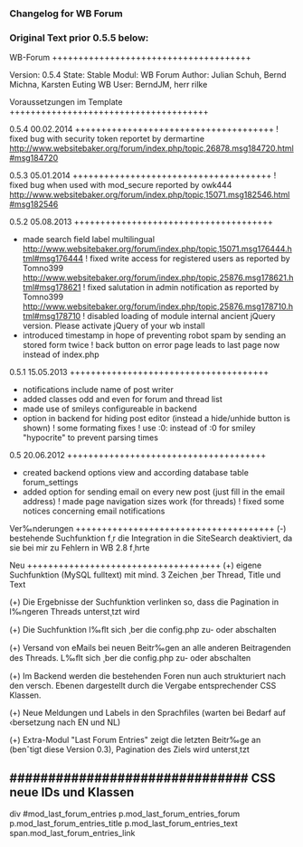### Changelog for WB Forum

### Original Text prior 0.5.5 below:

WB-Forum
++++++++++++++++++++++++++++++++++++++

Version:  0.5.4
State: 		Stable
Modul:  	WB Forum
Author: 	Julian Schuh, Bernd Michna, Karsten Euting
WB User: 	BerndJM, herr rilke



Voraussetzungen im Template
++++++++++++++++++++++++++++++++++++++
<?php
	if(function_exists(\'register_frontend_modfiles\')) {
	register_frontend_modfiles(\'css\');
	register_frontend_modfiles(\'js\');
	register_frontend_modfiles(\'jquery\');
	}
?>

0.5.4 00.02.2014
++++++++++++++++++++++++++++++++++++++
! fixed bug with security token reportet by dermartine http://www.websitebaker.org/forum/index.php/topic,26878.msg184720.html#msg184720

0.5.3 05.01.2014
++++++++++++++++++++++++++++++++++++++
! fixed bug when used with mod_secure reported by owk444 http://www.websitebaker.org/forum/index.php/topic,15071.msg182546.html#msg182546

0.5.2 05.08.2013
++++++++++++++++++++++++++++++++++++++
+ made search field label multilingual http://www.websitebaker.org/forum/index.php/topic,15071.msg176444.html#msg176444
! fixed write access for registered users as reported by Tomno399 http://www.websitebaker.org/forum/index.php/topic,25876.msg178621.html#msg178621
! fixed salutation in admin notification as reported by Tomno399 http://www.websitebaker.org/forum/index.php/topic,25876.msg178710.html#msg178710
! disabled loading of module internal ancient jQuery version. Please activate jQuery of your wb install
+ introduced timestamp in hope of preventing robot spam by sending an stored form twice
! back button on error page leads to last page now instead of index.php

0.5.1 15.05.2013
++++++++++++++++++++++++++++++++++++++
+ notifications include name of post writer
+ added classes odd and even for forum and thread list
+ made use of smileys configureable in backend
+ option in backend for hiding post editor (instead a hide/unhide button is shown)
! some formating fixes
! use :0: instead of :0 for smiley "hypocrite" to prevent parsing times


0.5 20.06.2012
++++++++++++++++++++++++++++++++++++++
+ created backend options view and according database table forum_settings
+ added option for sending email on every new post (just fill in the email address)
! made page navigation sizes work (for threads)
! fixed some notices concerning email notifications


Ver‰nderungen
++++++++++++++++++++++++++++++++++++++
(-) bestehende Suchfunktion f¸r die Integration in
	die SiteSearch deaktiviert, da sie bei mir
	zu Fehlern in WB 2.8 f¸hrte


Neu
+++++++++++++++++++++++++++++++++++++
(+) eigene Suchfunktion (MySQL fulltext) mit mind.
	3 Zeichen ¸ber Thread, Title und Text

(+) Die Ergebnisse der Suchfunktion verlinken so,
	dass die Pagination in l‰ngeren Threads
	unterst¸tzt wird

(+) Die Suchfunktion l‰ﬂt sich ¸ber die config.php
	zu- oder abschalten

(+) Versand von eMails bei neuen Beitr‰gen an
	alle anderen Beitragenden des Threads.
	L‰ﬂt sich ¸ber die config.php 	zu- oder
	abschalten

(+) Im Backend werden die bestehenden Foren
	nun auch strukturiert nach den versch.
	Ebenen dargestellt durch die Vergabe
	entsprechender CSS Klassen.

(+) Neue Meldungen und Labels in den Sprachfiles
	(warten bei Bedarf auf ‹bersetzung nach
	 EN und NL)

(+) Extra-Modul "Last Forum Entries" zeigt die
	letzten Beitr‰ge an (benˆtigt diese
	Version 0.3), Pagination des Ziels wird
	unterst¸tzt


 ###############################
 CSS
 neue IDs und Klassen
 ---------------------
 div #mod_last_forum_entries
 p.mod_last_forum_entries_forum
 p.mod_last_forum_entries_title
 p.mod_last_forum_entries_text
 span.mod_last_forum_entries_link
